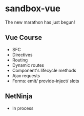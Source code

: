 # sandbox-vue
The new marathon has just begun!

## Vue Course
- SFC
- Directives
- Routing
- Dynamic routes
- Component's lifecycle methods
- Ajax requests
- Forms: emit/ provide-inject/ slots

## NetNinja
- In process
